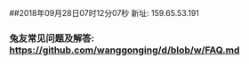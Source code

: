 ##2018年09月28日07时12分07秒 新址: 159.65.53.191
### 兔友常见问题及解答: https://github.com/wanggonging/d/blob/w/FAQ.md
